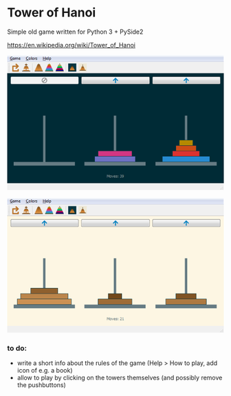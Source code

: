# Tower of Hanoi
Simple old game written for Python 3 + PySide2

https://en.wikipedia.org/wiki/Tower_of_Hanoi

![Rainbow colors, dark background](screenshots/dark-bg.png)

![Natural colors, light background](screenshots/light-bg.png)

### to do:
* write a short info about the rules of the game (Help > How to play, add icon of e.g. a book)
* allow to play by clicking on the towers themselves (and possibly remove the pushbuttons)
